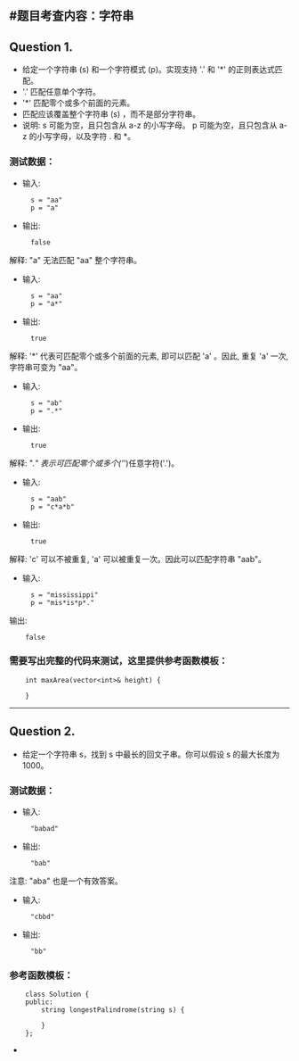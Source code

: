 #题目考查内容：字符串
---
## Question 1.
- 给定一个字符串 (s) 和一个字符模式 (p)。实现支持 '.' 和 '*' 的正则表达式匹配。
- '.' 匹配任意单个字符。
- '*' 匹配零个或多个前面的元素。
- 匹配应该覆盖整个字符串 (s) ，而不是部分字符串。
- 说明:
	s 可能为空，且只包含从 a-z 的小写字母。
	p 可能为空，且只包含从 a-z 的小写字母，以及字符 . 和 *。
### 测试数据：
- 输入:

		s = "aa"
		p = "a"
- 输出:

		false
解释: "a" 无法匹配 "aa" 整个字符串。
- 输入:
		
		s = "aa"
		p = "a*"
- 输出: 

		true
解释: '*' 代表可匹配零个或多个前面的元素, 即可以匹配 'a' 。因此, 重复 'a' 一次, 字符串可变为 "aa"。
- 输入:
	
		s = "ab"
		p = ".*"
- 输出: 

		true
解释: ".*" 表示可匹配零个或多个('*')任意字符('.')。
- 输入:
	
		s = "aab"
		p = "c*a*b"
- 输出: 
 
		true
解释: 'c' 可以不被重复, 'a' 可以被重复一次。因此可以匹配字符串 "aab"。
- 输入:
	
		s = "mississippi"
		p = "mis*is*p*."
输出: 
		
		false

### 需要写出完整的代码来测试，这里提供参考函数模板：

 		int maxArea(vector<int>& height) {
    
  		}


---
## Question 2.
- 给定一个字符串 s，找到 s 中最长的回文子串。你可以假设 s 的最大长度为 1000。

### 测试数据：
- 输入:
	
		"babad"
- 输出: 
 
		"bab"
注意: "aba" 也是一个有效答案。
- 输入:
	
		"cbbd"
- 输出: 

		"bb"	

### 参考函数模板：
		class Solution {
		public:
    		string longestPalindrome(string s) {
        
    		}
		};

- 
